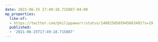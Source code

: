 ```yaml
---
date: 2021-06-25 17:49:18.715887-04:00
mp_properties:
  like-of:
  - https://twitter.com/philippawarr/status/1408258565945663491?s=19
  published:
  - '2021-06-25T17:49:18.715887'
---
```


